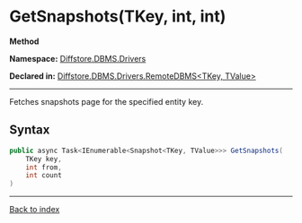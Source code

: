 # GetSnapshots(TKey, int, int)

**Method**

**Namespace:** [Diffstore.DBMS.Drivers](Diffstore.DBMS.Drivers.md)

**Declared in:** [Diffstore.DBMS.Drivers.RemoteDBMS<TKey, TValue>](Diffstore.DBMS.Drivers.RemoteDBMS{TKey,TValue}.md)

------



Fetches snapshots page for the specified entity key.


## Syntax

```csharp
public async Task<IEnumerable<Snapshot<TKey, TValue>>> GetSnapshots(
	TKey key,
	int from,
	int count
)
```

------

[Back to index](index.md)